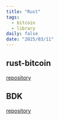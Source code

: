 ```yaml
---
title: "Rust"
tags:
  - bitcoin
  - library
daily: false
date: "2025/03/11"
---
```


## rust-bitcoin

[repository](https://github.com/rust-bitcoin/rust-bitcoin)

## BDK

[repository](https://github.com/bitcoindevkit/bdk)

